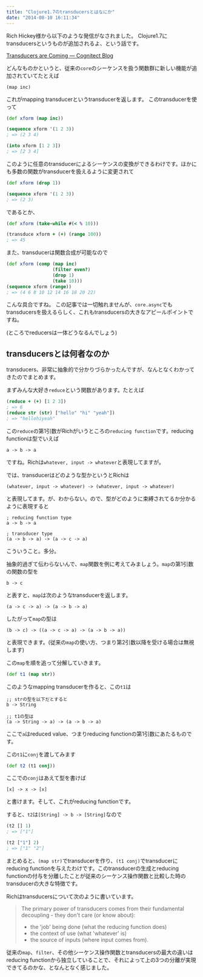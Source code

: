 ```yaml
---
title: "Clojure1.7のtransducersとはなにか"
date: "2014-08-10 16:11:34"
---
```


Rich Hickey様から以下のような発信がなされました。
Clojure1.7にtransducersというものが追加されるよ、という話です。

[Transducers are Coming — Cognitect Blog](http://blog.cognitect.com/blog/2014/8/6/transducers-are-coming)

どんなものかというと、従来の`core`のシーケンスを扱う関数群に新しい機能が追加されていてたとえば

```
(map inc)
```

これがmapping transducerというtransducerを返します。
このtransducerを使って

```clojure
(def xform (map inc))

(sequence xform '(1 2 3))
; => (2 3 4)

(into xform [1 2 3])
; => [2 3 4]
```

このように任意のtransducerによるシーケンスの変換ができるわけです。ほかにも多数の関数がtransducerを扱えるように変更されて

```clojure
(def xform (drop 1))

(sequence xform '(1 2 3))
; => (2 3)
```

であるとか、

```clojure
(def xform (take-while #(< % 10)))

(transduce xform + (+) (range 100))
; => 45
```

また、transducerは関数合成が可能なので

```clojure
(def xform (comp (map inc)
                 (filter even?)
                 (drop 1)
                 (take 10)))
(sequence xform (range))
; => (4 6 8 10 12 14 16 18 20 22)
```

こんな具合ですね。
この記事では一切触れませんが、`core.async`でもtransducersを扱えるらしく、これもtransducersの大きなアピールポイントですね。

(ところでreducersは一体どうなるんでしょう)

## transducersとは何者なのか

transducers、非常に抽象的で分かりづらかったんですが、なんとなくわかってきたのでまとめます。

まずみんな大好き`reduce`という関数があります。たとえば

```clojure
(reduce + (+) [1 2 3])
; => 6
(reduce str (str) ["hello" "hi" "yeah"])
; => "hellohiyeah"
```

この`reduce`の第1引数がRichがいうところの`reducing function`です。reducing functionは型でいえば

```
a -> b -> a
```

ですね。Richは`whatever, input -> whatever`と表現してますが。

では、transducerはどのような型かというとRichは

```
(whatever, input -> whatever) -> (whatever, input -> whatever)
```

と表現してます。が、わからない。ので、型がどのように束縛されてるか分かるように表現すると

```
; reducing function type
a -> b -> a

; transducer type
(a -> b -> a) -> (a -> c -> a)
```

こういうこと。多分。

抽象的過ぎて伝わらないんで、`map`関数を例に考えてみましょう。`map`の第1引数の関数の型を

```
b -> c
```

と表すと、`map`は次のようなtransducerを返します。


```
(a -> c -> a) -> (a -> b -> a)
```

したがって`map`の型は

```
(b -> c) -> ((a -> c -> a) -> (a -> b -> a))
```

と表現できます。(従来の`map`の使い方、つまり第2引数以降を受ける場合は無視します)

この`map`を順を追って分解していきます。

```clojure
(def t1 (map str))
```

このようなmapping transducerを作ると、この`t1`は

```
;; strの型を以下だとすると
b -> String

;; t1の型は
(a -> String -> a) -> (a -> b -> a)
```

ここで`a`はreduced value、つまりreducing functionの第1引数にあたるものです。

この`t1`に`conj`を渡してみます

```clojure
(def t2 (t1 conj))
```

ここでの`conj`はあえて型を書けば

```
[x] -> x -> [x]
```

と書けます。そして、これがreducing functionです。

すると、`t2`は`[String] -> b -> [String]`なので

```clojure
(t2 [] 1)
; => ["1"]

(t2 ["1"] 2)
; => ["1" "2"]
```

まとめると、`(map str)`でtransducerを作り、`(t1 conj)`でtransducerにreducing functionを与えたわけです。このtransducerの生成とreducing functionの付与を分離したことが従来のシーケンス操作関数と比較した時のtransducerの大きな特徴です。

Richはtransducersについて次のように書いています。

> The primary power of transducers comes from their fundamental decoupling - they don't care (or know about):
>
> * the 'job' being done (what the reducing function does)
> * the context of use (what 'whatever' is)
> * the source of inputs (where input comes from).

従来の`map`、`filter`、その他シーケンス操作関数とtransducersの最大の違いはreducing functionから独立していることで、それによって上の3つの分離が実現できてるのかな、となんとなく感じました。

